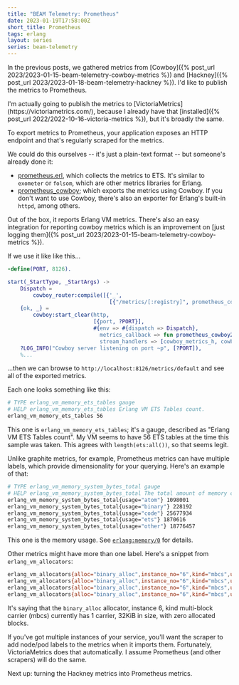 ```yaml
---
title: "BEAM Telemetry: Prometheus"
date: 2023-01-19T17:58:00Z
short_title: Prometheus
tags: erlang
layout: series
series: beam-telemetry
---
```


In the previous posts, we gathered metrics from [Cowboy]({% post_url 2023/2023-01-15-beam-telemetry-cowboy-metrics %})
and [Hackney]({% post_url 2023/2023-01-18-beam-telemetry-hackney %}). I'd like to publish the metrics to Prometheus.

<div class="callout callout-info" markdown="span">
I'm actually going to publish the metrics to [VictoriaMetrics](https://victoriametrics.com/), because
I already have that [installed]({% post_url 2022/2022-10-16-victoria-metrics %}), but it's broadly the same.
</div>

To export metrics to Prometheus, your application exposes an HTTP endpoint and that's regularly scraped for the metrics.

We could do this ourselves -- it's just a plain-text format -- but someone's already done it:

- [prometheus.erl](https://hex.pm/packages/prometheus), which collects the metrics to ETS. It's similar to `exometer` or
  `folsom`, which are other metrics libraries for Erlang.
- [prometheus_cowboy](https://hex.pm/packages/prometheus_cowboy); which exports the metrics using Cowboy. If you don't
  want to use Cowboy, there's also an exporter for Erlang's built-in `httpd`, among others.

Out of the box, it reports Erlang VM metrics. There's also an easy integration for reporting cowboy metrics which is an
improvement on [just logging them]({% post_url 2023/2023-01-15-beam-telemetry-cowboy-metrics %}).

If we use it like like this...

```erlang
-define(PORT, 8126).

start(_StartType, _StartArgs) ->
    Dispatch =
        cowboy_router:compile([{'_',
                                [{"/metrics/[:registry]", prometheus_cowboy2_handler, []}]}]),
    {ok, _} =
        cowboy:start_clear(http,
                           [{port, ?PORT}],
                           #{env => #{dispatch => Dispatch},
                             metrics_callback => fun prometheus_cowboy2_instrumenter:observe/1,
                             stream_handlers => [cowboy_metrics_h, cowboy_stream_h]}),
    ?LOG_INFO("Cowboy server listening on port ~p", [?PORT]),
    %...
```

...then we can browse to `http://localhost:8126/metrics/default` and see all of the exported metrics.

Each one looks something like this:

```sh
# TYPE erlang_vm_memory_ets_tables gauge
# HELP erlang_vm_memory_ets_tables Erlang VM ETS Tables count.
erlang_vm_memory_ets_tables 56
```

This one is `erlang_vm_memory_ets_tables`; it's a gauge, described as "Erlang VM ETS Tables count". My VM seems to have
56 ETS tables at the time this sample was taken. This agrees with `length(ets:all())`, so that seems legit.

Unlike graphite metrics, for example, Prometheus metrics can have multiple labels, which provide dimensionality for your
querying. Here's an example of that:

```sh
# TYPE erlang_vm_memory_system_bytes_total gauge
# HELP erlang_vm_memory_system_bytes_total The total amount of memory currently allocated for the emulator that is not directly related to any Erlang process. Memory presented as processes is not included in this memory.
erlang_vm_memory_system_bytes_total{usage="atom"} 1098001
erlang_vm_memory_system_bytes_total{usage="binary"} 228192
erlang_vm_memory_system_bytes_total{usage="code"} 25677934
erlang_vm_memory_system_bytes_total{usage="ets"} 1870616
erlang_vm_memory_system_bytes_total{usage="other"} 18776457
```

This one is the memory usage. See [`erlang:memory/0`](https://www.erlang.org/doc/man/erlang.html#memory-0) for details.

Other metrics might have more than one label. Here's a snippet from `erlang_vm_allocators`:

```sh
erlang_vm_allocators{alloc="binary_alloc",instance_no="6",kind="mbcs",usage="carriers"} 1
erlang_vm_allocators{alloc="binary_alloc",instance_no="6",kind="mbcs",usage="carriers_size"} 32768
erlang_vm_allocators{alloc="binary_alloc",instance_no="6",kind="mbcs",usage="blocks"} 0
erlang_vm_allocators{alloc="binary_alloc",instance_no="6",kind="mbcs",usage="blocks_size"} 0
```

It's saying that the `binary_alloc` allocator, instance 6, kind multi-block carrier (mbcs) currently has 1 carrier,
32KiB in size, with zero allocated blocks.

If you've got multiple instances of your service, you'll want the scraper to add node/pod labels to the metrics when it
imports them. Fortunately, VictoriaMetrics does that automatically. I assume Prometheus (and other scrapers) will do the
same.

Next up: turning the Hackney metrics into Prometheus metrics.
